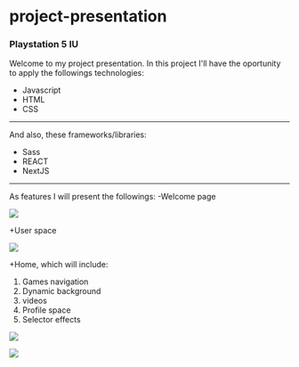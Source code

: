 # project-presentation

### Playstation 5 IU

Welcome to my project presentation.
In this project I'll have the oportunity to apply the followings technologies:

- Javascript
- HTML
- CSS

---

And also, these frameworks/libraries:

- Sass
- REACT
- NextJS

---

As features I will present the followings:
-Welcome page

![](/images/welcome-page.jpg)

+User space

![](/images/users-page.jpg)

+Home, which will include:

1. Games navigation
2. Dynamic background
3. videos
4. Profile space
5. Selector effects

![](/images/ps5-home.jpg)

![](/images/profile-page.jpg)
